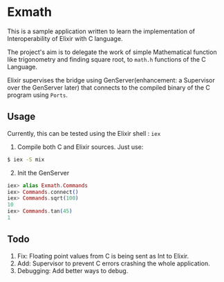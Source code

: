 # Exmath

This is a sample application written to learn the implementation of Interoperability of Elixir with C language.

The project's aim is to delegate the work of simple Mathematical function like trigonometry and finding square root, to `math.h` functions of the C Language.

Elixir supervises the bridge using GenServer(enhancement: a Supervisor over the GenServer later) that connects to the compiled binary of the C program using `Ports`.


## Usage
Currently, this can be tested using the Elixir shell : `iex`

1. Compile both C and Elixir sources. Just use:
```bash
$ iex -S mix
```

2. Init the GenServer
```elixir
iex> alias Exmath.Commands
iex> Commands.connect()
iex> Commands.sqrt(100)
10
iex> Commands.tan(45)
1
```

## Todo
1. Fix: Floating point values from C is being sent as Int to Elixir.  
2. Add: Supervisor to prevent C errors crashing the whole application.  
3. Debugging: Add better ways to debug.
